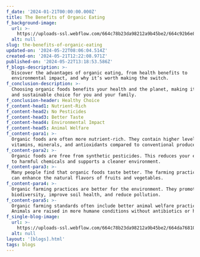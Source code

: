 ```yaml
---
f_date: '2024-01-21T00:00:00.000Z'
title: The Benefits of Organic Eating
f_background-image:
  url: >-
    https://uploads-ssl.webflow.com/664c78b23da98212a9b45be2/664c92b6e8e15eba24448ea4_83bcee5ec9%402xcomp2.png
  alt: null
slug: the-benefits-of-organic-eating
updated-on: '2024-05-22T08:06:04.514Z'
created-on: '2024-05-21T12:22:08.971Z'
published-on: '2024-05-22T13:18:53.586Z'
f_blogs-description: >-
  Discover the advantages of organic eating, from health benefits to
  environmental impact, and why it’s worth making the switch.
f_conclusion-description: >-
  Choosing organic foods benefits your health and the planet, making it a wise
  and sustainable choice for you and your family.
f_conclusion-header: Healthy Choice
f_content-head1: Nutrient-Rich
f_content-head2: No Pesticides
f_content-head3: Better Taste
f_content-head4: Environmental Impact
f_content-head5: Animal Welfare
f_content-para1: >-
  Organic foods are often more nutrient-rich. They contain higher levels of
  vitamins, minerals, and antioxidants compared to conventional produce.
f_content-para2: >-
  Organic foods are free from synthetic pesticides. This reduces your exposure
  to harmful chemicals and supports a cleaner environment.
f_content-para3: >-
  Many people find that organic foods taste better. The farming practices used
  can enhance the natural flavors of fruits and vegetables.
f_content-para4: >-
  Organic farming practices are better for the environment. They promote
  biodiversity, improve soil health, and reduce pollution.
f_content-para5: >-
  Organic farming standards often include better animal welfare practices.
  Animals are raised in more humane conditions without antibiotics or hormones.
f_single-blog-image:
  url: >-
    https://uploads-ssl.webflow.com/664c78b23da98212a9b45be2/664da76810598816085287e2_2149257480.jpg
  alt: null
layout: '[blogs].html'
tags: blogs
---
```



